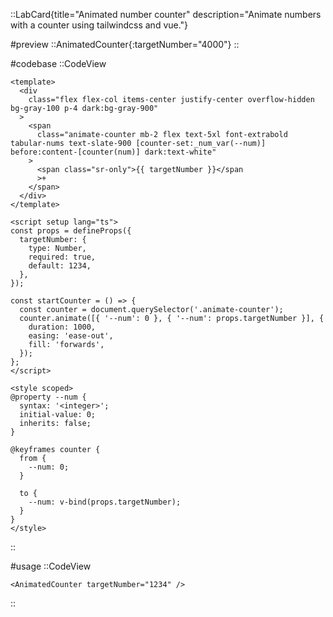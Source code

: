 ::LabCard{title="Animated number counter" description="Animate numbers with a counter using tailwindcss and vue."}

#preview
::AnimatedCounter{:targetNumber="4000"}
::

#codebase
::CodeView

```vue
<template>
  <div
    class="flex flex-col items-center justify-center overflow-hidden bg-gray-100 p-4 dark:bg-gray-900"
  >
    <span
      class="animate-counter mb-2 flex text-5xl font-extrabold tabular-nums text-slate-900 [counter-set:_num_var(--num)] before:content-[counter(num)] dark:text-white"
    >
      <span class="sr-only">{{ targetNumber }}</span
      >+
    </span>
  </div>
</template>

<script setup lang="ts">
const props = defineProps({
  targetNumber: {
    type: Number,
    required: true,
    default: 1234,
  },
});

const startCounter = () => {
  const counter = document.querySelector('.animate-counter');
  counter.animate([{ '--num': 0 }, { '--num': props.targetNumber }], {
    duration: 1000,
    easing: 'ease-out',
    fill: 'forwards',
  });
};
</script>

<style scoped>
@property --num {
  syntax: '<integer>';
  initial-value: 0;
  inherits: false;
}

@keyframes counter {
  from {
    --num: 0;
  }

  to {
    --num: v-bind(props.targetNumber);
  }
}
</style>
```

::

#usage
::CodeView

```vue
<AnimatedCounter targetNumber="1234" />
```

::

